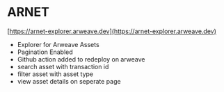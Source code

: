 # ARNET
[https://arnet-explorer.arweave.dev](https://arnet-explorer.arweave.dev)


- Explorer for Arweave Assets
- Pagination Enabled
- Github action added to redeploy on arweave
- search asset with transaction id
- filter asset with asset type
- view asset details on seperate page
  
